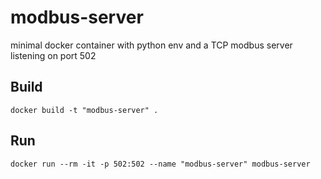 # modbus-server

minimal docker container with python env and a TCP modbus server listening on port 502

## Build

```shell
docker build -t "modbus-server" .
```

## Run

```shell
docker run --rm -it -p 502:502 --name "modbus-server" modbus-server
```
